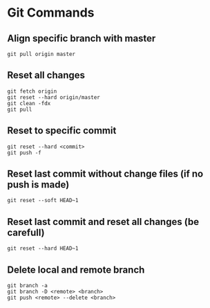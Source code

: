 # Git Commands

## Align specific branch with master

```
git pull origin master
```


## Reset all changes

```
git fetch origin
git reset --hard origin/master
git clean -fdx
git pull
```

## Reset to specific commit

```
git reset --hard <commit>
git push -f
```

## Reset last commit without change files (if no push is made)

```
git reset --soft HEAD~1
```

## Reset last commit and reset all changes (be carefull)

```
git reset --hard HEAD~1
```

## Delete local and remote branch

```
git branch -a
git branch -D <remote> <branch>
git push <remote> --delete <branch>
```
